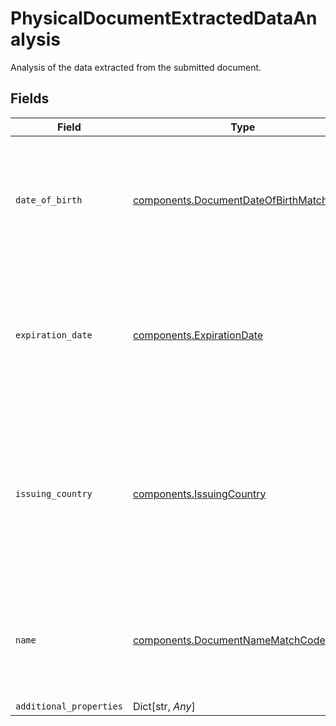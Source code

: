 # PhysicalDocumentExtractedDataAnalysis

Analysis of the data extracted from the submitted document.


## Fields

| Field                                                                                                                                                                                                                                                                                             | Type                                                                                                                                                                                                                                                                                              | Required                                                                                                                                                                                                                                                                                          | Description                                                                                                                                                                                                                                                                                       | Example                                                                                                                                                                                                                                                                                           |
| ------------------------------------------------------------------------------------------------------------------------------------------------------------------------------------------------------------------------------------------------------------------------------------------------- | ------------------------------------------------------------------------------------------------------------------------------------------------------------------------------------------------------------------------------------------------------------------------------------------------- | ------------------------------------------------------------------------------------------------------------------------------------------------------------------------------------------------------------------------------------------------------------------------------------------------- | ------------------------------------------------------------------------------------------------------------------------------------------------------------------------------------------------------------------------------------------------------------------------------------------------- | ------------------------------------------------------------------------------------------------------------------------------------------------------------------------------------------------------------------------------------------------------------------------------------------------- |
| `date_of_birth`                                                                                                                                                                                                                                                                                   | [components.DocumentDateOfBirthMatchCode](../../models/components/documentdateofbirthmatchcode.md)                                                                                                                                                                                                | :heavy_check_mark:                                                                                                                                                                                                                                                                                | A match summary describing the cross comparison between the subject's date of birth, extracted from the document image, and the date of birth they separately provided to the identity verification attempt.                                                                                      | match                                                                                                                                                                                                                                                                                             |
| `expiration_date`                                                                                                                                                                                                                                                                                 | [components.ExpirationDate](../../models/components/expirationdate.md)                                                                                                                                                                                                                            | :heavy_check_mark:                                                                                                                                                                                                                                                                                | A description of whether the associated document was expired when the verification was performed.<br/><br/>Note: In the case where an expiration date is not present on the document or failed to be extracted, this value will be `no_data`.                                                     | not_expired                                                                                                                                                                                                                                                                                       |
| `issuing_country`                                                                                                                                                                                                                                                                                 | [components.IssuingCountry](../../models/components/issuingcountry.md)                                                                                                                                                                                                                            | :heavy_check_mark:                                                                                                                                                                                                                                                                                | A binary match indicator specifying whether the country that issued the provided document matches the country that the user separately provided to Plaid.<br/><br/>Note: You can configure whether a `no_match` on `issuing_country` fails the `documentary_verification` by editing your Plaid Template. |                                                                                                                                                                                                                                                                                                   |
| `name`                                                                                                                                                                                                                                                                                            | [components.DocumentNameMatchCode](../../models/components/documentnamematchcode.md)                                                                                                                                                                                                              | :heavy_check_mark:                                                                                                                                                                                                                                                                                | A match summary describing the cross comparison between the subject's name, extracted from the document image, and the name they separately provided to identity verification attempt.                                                                                                            | match                                                                                                                                                                                                                                                                                             |
| `additional_properties`                                                                                                                                                                                                                                                                           | Dict[str, *Any*]                                                                                                                                                                                                                                                                                  | :heavy_minus_sign:                                                                                                                                                                                                                                                                                | N/A                                                                                                                                                                                                                                                                                               |                                                                                                                                                                                                                                                                                                   |